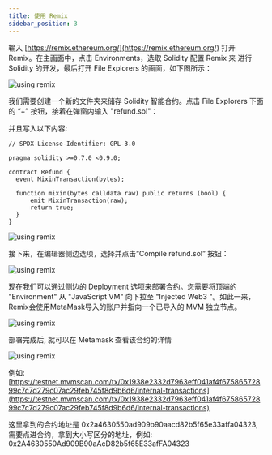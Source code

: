 ```yaml
---
title: 使用 Remix
sidebar_position: 3
---
```


输入 [https://remix.ethereum.org/](https://remix.ethereum.org/) 打开 Remix。在主画面中，点击 Environments，选取 Solidity 配置 Remix 来 进行 Solidity 的开发，最后打开 File Explorers 的画面，如下图所示：

![using remix](./remix/using-remix-1.png)

我们需要创建一个新的文件夹来储存 Solidity 智能合约。点击 File Explorers 下面的 “+” 按钮，接着在弹窗内输入 "refund.sol"：

并且写入以下内容:

```solidity
// SPDX-License-Identifier: GPL-3.0

pragma solidity >=0.7.0 <0.9.0;

contract Refund {
  event MixinTransaction(bytes);

  function mixin(bytes calldata raw) public returns (bool) {
      emit MixinTransaction(raw);
      return true;
  }
}
```

![using remix](./remix/using-remix-2.png)

接下来，在编辑器侧边选项，选择并点击“Compile refund.sol” 按钮：

![using remix](./remix/using-remix-3.png)

现在我们可以通过侧边的 Deployment 选项来部署合约。您需要将顶端的 "Environment" 从 "JavaScript VM" 向下拉至 "Injected Web3 "。如此一来，Remix会使用MetaMask导入的账户并指向一个已导入的 MVM 独立节点。

![using remix](./remix/using-remix-4.png)

部署完成后, 就可以在 Metamask 查看该合约的详情

![using remix](./remix/using-remix-5.png)

例如:
[https://testnet.mvmscan.com/tx/0x1938e2332d7963eff041af4f67586572899c7c7d279c07ac29feb745f8d9b6d6/internal-transactions](https://testnet.mvmscan.com/tx/0x1938e2332d7963eff041af4f67586572899c7c7d279c07ac29feb745f8d9b6d6/internal-transactions)

这里拿到的合约地址是 0x2a4630550ad909b90aacd82b5f65e33affa04323, 需要点进合约，拿到大小写区分的地址，例如: 0x2A4630550Ad909B90aAcD82b5f65E33afFA04323
